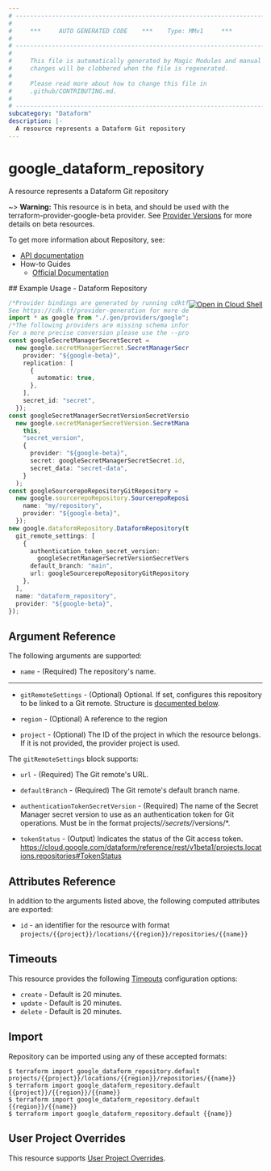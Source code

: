 ```yaml
---
# ----------------------------------------------------------------------------
#
#     ***     AUTO GENERATED CODE    ***    Type: MMv1     ***
#
# ----------------------------------------------------------------------------
#
#     This file is automatically generated by Magic Modules and manual
#     changes will be clobbered when the file is regenerated.
#
#     Please read more about how to change this file in
#     .github/CONTRIBUTING.md.
#
# ----------------------------------------------------------------------------
subcategory: "Dataform"
description: |-
  A resource represents a Dataform Git repository
---
```


# google\_dataform\_repository

A resource represents a Dataform Git repository

\~> **Warning:** This resource is in beta, and should be used with the terraform-provider-google-beta provider.
See [Provider Versions](https://terraform.io/docs/providers/google/guides/provider_versions.html) for more details on beta resources.

To get more information about Repository, see:

* [API documentation](https://cloud.google.com/dataform/reference/rest/v1beta1/projects.locations.repositories)
* How-to Guides
  * [Official Documentation](https://cloud.google.com/dataform/docs/)

<div class = "oics-button" style="float: right; margin: 0 0 -15px">
  <a href="https://console.cloud.google.com/cloudshell/open?cloudshell_git_repo=https%3A%2F%2Fgithub.com%2Fterraform-google-modules%2Fdocs-examples.git&cloudshell_working_dir=dataform_repository&cloudshell_image=gcr.io%2Fgraphite-cloud-shell-images%2Fterraform%3Alatest&open_in_editor=main.tf&cloudshell_print=.%2Fmotd&cloudshell_tutorial=.%2Ftutorial.md" target="_blank">
    <img alt="Open in Cloud Shell" src="//gstatic.com/cloudssh/images/open-btn.svg" style="max-height: 44px; margin: 32px auto; max-width: 100%;">
  </a>
</div>
## Example Usage - Dataform Repository

```typescript
/*Provider bindings are generated by running cdktf get.
See https://cdk.tf/provider-generation for more details.*/
import * as google from "./.gen/providers/google";
/*The following providers are missing schema information and might need manual adjustments to synthesize correctly: google.
For a more precise conversion please use the --provider flag in convert.*/
const googleSecretManagerSecretSecret =
  new google.secretManagerSecret.SecretManagerSecret(this, "secret", {
    provider: "${google-beta}",
    replication: [
      {
        automatic: true,
      },
    ],
    secret_id: "secret",
  });
const googleSecretManagerSecretVersionSecretVersion =
  new google.secretManagerSecretVersion.SecretManagerSecretVersion(
    this,
    "secret_version",
    {
      provider: "${google-beta}",
      secret: googleSecretManagerSecretSecret.id,
      secret_data: "secret-data",
    }
  );
const googleSourcerepoRepositoryGitRepository =
  new google.sourcerepoRepository.SourcerepoRepository(this, "git_repository", {
    name: "my/repository",
    provider: "${google-beta}",
  });
new google.dataformRepository.DataformRepository(this, "dataform_respository", {
  git_remote_settings: [
    {
      authentication_token_secret_version:
        googleSecretManagerSecretVersionSecretVersion.id,
      default_branch: "main",
      url: googleSourcerepoRepositoryGitRepository.url,
    },
  ],
  name: "dataform_repository",
  provider: "${google-beta}",
});

```

## Argument Reference

The following arguments are supported:

* `name` -
  (Required)
  The repository's name.

***

*   `gitRemoteSettings` -
    (Optional)
    Optional. If set, configures this repository to be linked to a Git remote.
    Structure is [documented below](#nested_git_remote_settings).

*   `region` -
    (Optional)
    A reference to the region

*   `project` - (Optional) The ID of the project in which the resource belongs.
    If it is not provided, the provider project is used.

<a name="nested_git_remote_settings"></a>The `gitRemoteSettings` block supports:

*   `url` -
    (Required)
    The Git remote's URL.

*   `defaultBranch` -
    (Required)
    The Git remote's default branch name.

*   `authenticationTokenSecretVersion` -
    (Required)
    The name of the Secret Manager secret version to use as an authentication token for Git operations. Must be in the format projects/*/secrets/*/versions/\*.

*   `tokenStatus` -
    (Output)
    Indicates the status of the Git access token. https://cloud.google.com/dataform/reference/rest/v1beta1/projects.locations.repositories#TokenStatus

## Attributes Reference

In addition to the arguments listed above, the following computed attributes are exported:

* `id` - an identifier for the resource with format `projects/{{project}}/locations/{{region}}/repositories/{{name}}`

## Timeouts

This resource provides the following
[Timeouts](https://developer.hashicorp.com/terraform/plugin/sdkv2/resources/retries-and-customizable-timeouts) configuration options:

* `create` - Default is 20 minutes.
* `update` - Default is 20 minutes.
* `delete` - Default is 20 minutes.

## Import

Repository can be imported using any of these accepted formats:

```console
$ terraform import google_dataform_repository.default projects/{{project}}/locations/{{region}}/repositories/{{name}}
$ terraform import google_dataform_repository.default {{project}}/{{region}}/{{name}}
$ terraform import google_dataform_repository.default {{region}}/{{name}}
$ terraform import google_dataform_repository.default {{name}}
```

## User Project Overrides

This resource supports [User Project Overrides](https://registry.terraform.io/providers/hashicorp/google/latest/docs/guides/provider_reference#user_project_override).
